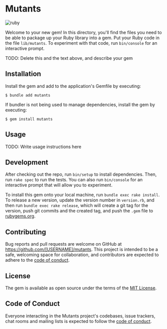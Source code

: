 # Mutants

![ruby](https://github.com/vurokrazia/mutants/actions/workflows/ruby.yml/badge.svg)

Welcome to your new gem! In this directory, you'll find the files you need to be able to package up your Ruby library into a gem. Put your Ruby code in the file `lib/mutants`. To experiment with that code, run `bin/console` for an interactive prompt.

TODO: Delete this and the text above, and describe your gem

## Installation

Install the gem and add to the application's Gemfile by executing:

    $ bundle add mutants

If bundler is not being used to manage dependencies, install the gem by executing:

    $ gem install mutants

## Usage

TODO: Write usage instructions here

## Development

After checking out the repo, run `bin/setup` to install dependencies. Then, run `rake spec` to run the tests. You can also run `bin/console` for an interactive prompt that will allow you to experiment.

To install this gem onto your local machine, run `bundle exec rake install`. To release a new version, update the version number in `version.rb`, and then run `bundle exec rake release`, which will create a git tag for the version, push git commits and the created tag, and push the `.gem` file to [rubygems.org](https://rubygems.org).

## Contributing

Bug reports and pull requests are welcome on GitHub at https://github.com/[USERNAME]/mutants. This project is intended to be a safe, welcoming space for collaboration, and contributors are expected to adhere to the [code of conduct](https://github.com/[USERNAME]/mutants/blob/master/CODE_OF_CONDUCT.md).

## License

The gem is available as open source under the terms of the [MIT License](https://opensource.org/licenses/MIT).

## Code of Conduct

Everyone interacting in the Mutants project's codebases, issue trackers, chat rooms and mailing lists is expected to follow the [code of conduct](https://github.com/[USERNAME]/mutants/blob/master/CODE_OF_CONDUCT.md).
